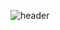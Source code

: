 ![header](https://capsule-render.vercel.app/api?type=Waving&color=c6e2ff&height=180&section=header&text=woo_ooni&fontColor=ffffff&fontSize=70&animation=fadeIn&fontAlignY=35)
